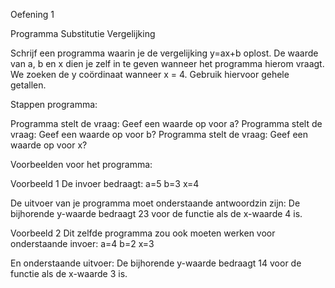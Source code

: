 Oefening 1

Programma Substitutie Vergelijking

Schrijf een programma waarin je de vergelijking y=ax+b oplost.
De waarde van a, b en x dien je zelf in te geven wanneer het programma hierom vraagt.
We zoeken de y coördinaat wanneer x = 4.
Gebruik hiervoor gehele getallen.

Stappen programma:

Programma stelt de vraag: Geef een waarde op voor a?
Programma stelt de vraag: Geef een waarde op voor b?
Programma stelt de vraag: Geef een waarde op voor x?

Voorbeelden voor het programma:

Voorbeeld 1
De invoer bedraagt: 
a=5
b=3
x=4

De uitvoer van je programma moet onderstaande antwoordzin zijn:
De bijhorende y-waarde bedraagt 23 voor de functie als de x-waarde 4 is. 

Voorbeeld 2
Dit zelfde programma zou ook moeten werken voor onderstaande invoer:
a=4
b=2
x=3

En onderstaande uitvoer:
De bijhorende y-waarde bedraagt 14 voor de functie als de x-waarde 3 is.






